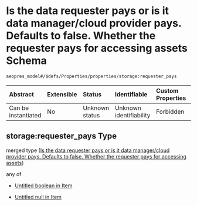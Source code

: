 # Is the data requester pays or is it data manager/cloud provider pays. Defaults to false. Whether the requester pays for accessing assets Schema

```txt
aeopres_model#/$defs/Properties/properties/storage:requester_pays
```



| Abstract            | Extensible | Status         | Identifiable            | Custom Properties | Additional Properties | Access Restrictions | Defined In                                                                |
| :------------------ | :--------- | :------------- | :---------------------- | :---------------- | :-------------------- | :------------------ | :------------------------------------------------------------------------ |
| Can be instantiated | No         | Unknown status | Unknown identifiability | Forbidden         | Allowed               | none                | [model.schema.json\*](../../out/model.schema.json "open original schema") |

## storage:requester\_pays Type

merged type ([Is the data requester pays or is it data manager/cloud provider pays. Defaults to false. Whether the requester pays for accessing assets](model-defs-properties-properties-is-the-data-requester-pays-or-is-it-data-managercloud-provider-pays-defaults-to-false-whether-the-requester-pays-for-accessing-assets.md))

any of

*   [Untitled boolean in Item](model-defs-properties-properties-is-the-data-requester-pays-or-is-it-data-managercloud-provider-pays-defaults-to-false-whether-the-requester-pays-for-accessing-assets-anyof-0.md "check type definition")

*   [Untitled null in Item](model-defs-properties-properties-is-the-data-requester-pays-or-is-it-data-managercloud-provider-pays-defaults-to-false-whether-the-requester-pays-for-accessing-assets-anyof-1.md "check type definition")
